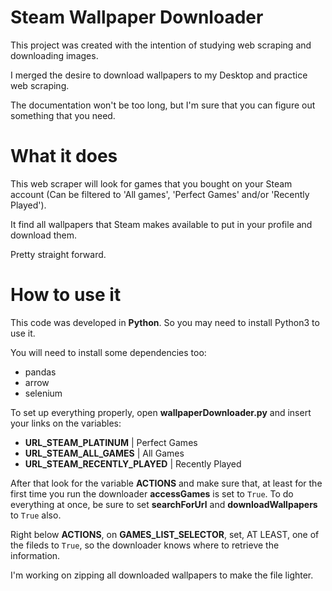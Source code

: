 # Steam Wallpaper Downloader
This project was created with the intention of studying web scraping and downloading images.

I merged the desire to download wallpapers to my Desktop and practice web scraping.

The documentation won't be too long, but I'm sure that you can figure out something that you need.

# What it does
This web scraper will look for games that you bought on your Steam account (Can be filtered to 'All games', 'Perfect Games' and/or 'Recently Played').

It find all wallpapers that Steam makes available to put in your profile and download them.

Pretty straight forward.

# How to use it

This code was developed in **Python**. So you may need to install Python3 to use it.

You will need to install some dependencies too:
- pandas
- arrow
- selenium

To set up everything properly, open **wallpaperDownloader.py** and insert your links on the variables:
- **URL_STEAM_PLATINUM** | Perfect Games
- **URL_STEAM_ALL_GAMES** | All Games
- **URL_STEAM_RECENTLY_PLAYED** | Recently Played

After that look for the variable **ACTIONS** and make sure that, at least for the first time you run the downloader **accessGames** is set to `True`. To do everything at once, be sure to set **searchForUrl** and **downloadWallpapers** to `True` also.

Right below **ACTIONS**, on **GAMES_LIST_SELECTOR**, set, AT LEAST, one of the fileds to `True`, so the downloader knows where to retrieve the information.

I'm working on zipping all downloaded wallpapers to make the file lighter.